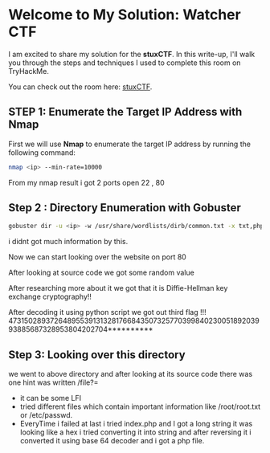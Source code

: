 # Welcome to My  Solution: Watcher CTF

I am excited to share my solution for the **stuxCTF**. In this write-up, I'll walk you through the steps and techniques I used to complete this room on TryHackMe.

You can check out the room here: [stuxCTF](https://tryhackme.com/r/room/stuxctf).


## STEP 1: Enumerate the Target IP Address with Nmap
 
First we will use **Nmap** to enumerate the target IP address by running the following command:

```bash
nmap <ip> --min-rate=10000
```
From my nmap result i got 2 ports open 22 , 80

## Step 2 :  Directory Enumeration with Gobuster
```bash
gobuster dir -u <ip> -w /usr/share/wordlists/dirb/common.txt -x txt,php
```

i didnt got much information by this.

Now we can start looking over the website on port 80

After looking at source code we got some random value 
<!-- The secret directory is...
		p: 9975298661930085086019708402870402191114171745913160469454315876556947370642799226714405016920875594030192024506376929926694545081888689821796050434591251;
		g: 7;
		a: 330;
		b: 450;
		g^c: 6091917800833598741530924081762225477418277010142022622731688158297759621329407070985497917078988781448889947074350694220209769840915705739528359582454617;
		-->

After researching more about it we got that it is Diffie-Hellman key exchange cryptography!!

After decoding it using python script 
we got out third flag !!!
47315028937264895539131328176684350732577039984023005189203993885687328953804202704**********

## Step 3: Looking over this directory

we went to above directory and after looking at its source code there was one hint was written
/file?=
- it can be some LFI 
- tried different files which contain important information like /root/root.txt or /etc/passwd.
- EveryTime i failed at last i tried index.php and I got a long string it was looking like a hex  i tried converting it into string and after reversing it i converted it using base 64 decoder and i got a php file.

